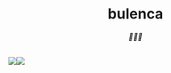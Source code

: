 <h1 align="center">bulenca</h1>
<center>
    <h6 align="center">🤫🤫🤫</h6>
    <div style="display: flex;align-items: start;">
        <img src="https://github-readme-stats.vercel.app/api/top-langs/?username=bulenca&layout=compact&theme=dark"/>
        <img src="https://streak-stats.demolab.com?user=bulenca&theme=dark&card_width=300&card_height=165&hide_total_contributions=true&hide_longest_streak=true"/>
    </div>
</center>
